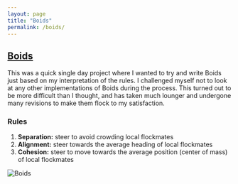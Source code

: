 ```yaml
---
layout: page
title: "Boids"
permalink: /boids/
---
```


## [Boids](https://github.com/petepeg/PyGame-Boids)
This was a quick single day project where I wanted to try and write Boids just based on my interpretation of the rules. I challenged myself not to look at any other implementations of Boids during the process. This turned out to be more difficult than I thought, and has taken much lounger and undergone many revisions to make them flock to my satisfaction.

### Rules
1. **Separation:** steer to avoid crowding local flockmates
2. **Alignment:** steer towards the average heading of local flockmates
3. **Cohesion:** steer to move towards the average position (center of mass) of local flockmates

![Boids](./PyGame-Boids/boids.gif)